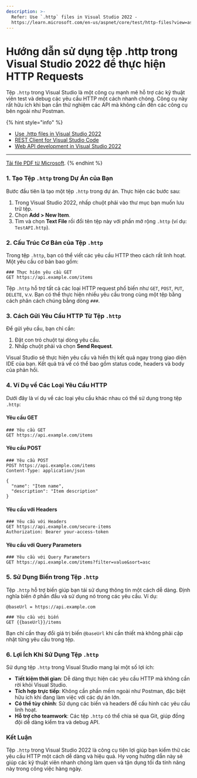 ```yaml
---
description: >-
  Refer: Use `.http` files in Visual Studio 2022 -
  https://learn.microsoft.com/en-us/aspnet/core/test/http-files?view=aspnetcore-8.0
---
```


# Hướng dẫn sử dụng tệp .http trong Visual Studio 2022 để thực hiện HTTP Requests

Tệp `.http` trong Visual Studio là một công cụ mạnh mẽ hỗ trợ các kỹ thuật viên test và debug các yêu cầu HTTP một cách nhanh chóng. Công cụ này rất hữu ích khi bạn cần thử nghiệm các API mà không cần đến các công cụ bên ngoài như Postman.

{% hint style="info" %}
* [Use .http files in Visual Studio 2022](https://learn.microsoft.com/en-us/aspnet/core/test/http-files?view=aspnetcore-8.0)
* [REST Client for Visual Studio Code](https://marketplace.visualstudio.com/items?itemName=humao.rest-client)
* [Web API development in Visual Studio 2022](https://devblogs.microsoft.com/visualstudio/web-api-development-in-visual-studio-2022/)

***

[Tải file PDF từ Microsoft](https://learn.microsoft.com/pdf?url=https://learn.microsoft.com/en-us/aspnet/core/toc.json?view=aspnetcore-8.0).
{% endhint %}

### **1. Tạo Tệp `.http` trong Dự Án của Bạn**

Bước đầu tiên là tạo một tệp `.http` trong dự án. Thực hiện các bước sau:

1. Trong Visual Studio 2022, nhấp chuột phải vào thư mục bạn muốn lưu trữ tệp.
2. Chọn **Add > New Item**.
3. Tìm và chọn **Text File** rồi đổi tên tệp này với phần mở rộng `.http` (ví dụ: `TestAPI.http`).

### **2. Cấu Trúc Cơ Bản của Tệp `.http`**

Trong tệp `.http`, bạn có thể viết các yêu cầu HTTP theo cách rất linh hoạt. Một yêu cầu cơ bản bao gồm:

```http
### Thực hiện yêu cầu GET
GET https://api.example.com/items
```

Tệp `.http` hỗ trợ tất cả các loại HTTP request phổ biến như `GET`, `POST`, `PUT`, `DELETE`, v.v. Bạn có thể thực hiện nhiều yêu cầu trong cùng một tệp bằng cách phân cách chúng bằng dòng `###`.

### **3. Cách Gửi Yêu Cầu HTTP Từ Tệp `.http`**

Để gửi yêu cầu, bạn chỉ cần:

1. Đặt con trỏ chuột tại dòng yêu cầu.
2. Nhấp chuột phải và chọn **Send Request**.

Visual Studio sẽ thực hiện yêu cầu và hiển thị kết quả ngay trong giao diện IDE của bạn. Kết quả trả về có thể bao gồm status code, headers và body của phản hồi.

### **4. Ví Dụ về Các Loại Yêu Cầu HTTP**

Dưới đây là ví dụ về các loại yêu cầu khác nhau có thể sử dụng trong tệp `.http`:

#### **Yêu cầu GET**

```http
### Yêu cầu GET
GET https://api.example.com/items
```

#### **Yêu cầu POST**

```http
### Yêu cầu POST
POST https://api.example.com/items
Content-Type: application/json

{
  "name": "Item name",
  "description": "Item description"
}
```

#### **Yêu cầu với Headers**

```http
### Yêu cầu với Headers
GET https://api.example.com/secure-items
Authorization: Bearer your-access-token
```

#### **Yêu cầu với Query Parameters**

```http
### Yêu cầu với Query Parameters
GET https://api.example.com/items?filter=value&sort=asc
```

### **5. Sử Dụng Biến trong Tệp `.http`**

Tệp `.http` hỗ trợ biến giúp bạn tái sử dụng thông tin một cách dễ dàng. Định nghĩa biến ở phần đầu và sử dụng nó trong các yêu cầu. Ví dụ:

```http
@baseUrl = https://api.example.com

### Yêu cầu với biến
GET {{baseUrl}}/items
```

Bạn chỉ cần thay đổi giá trị biến `@baseUrl` khi cần thiết mà không phải cập nhật từng yêu cầu trong tệp.

### **6. Lợi Ích Khi Sử Dụng Tệp `.http`**

Sử dụng tệp `.http` trong Visual Studio mang lại một số lợi ích:

* **Tiết kiệm thời gian**: Dễ dàng thực hiện các yêu cầu HTTP mà không cần rời khỏi Visual Studio.
* **Tích hợp trực tiếp**: Không cần phần mềm ngoài như Postman, đặc biệt hữu ích khi đang làm việc với các dự án lớn.
* **Có thể tùy chỉnh**: Sử dụng các biến và headers để cấu hình các yêu cầu linh hoạt.
* **Hỗ trợ cho teamwork**: Các tệp `.http` có thể chia sẻ qua Git, giúp đồng đội dễ dàng kiểm tra và debug API.

### **Kết Luận**

Tệp `.http` trong Visual Studio 2022 là công cụ tiện lợi giúp bạn kiểm thử các yêu cầu HTTP một cách dễ dàng và hiệu quả. Hy vọng hướng dẫn này sẽ giúp các kỹ thuật viên nhanh chóng làm quen và tận dụng tối đa tính năng này trong công việc hàng ngày.
